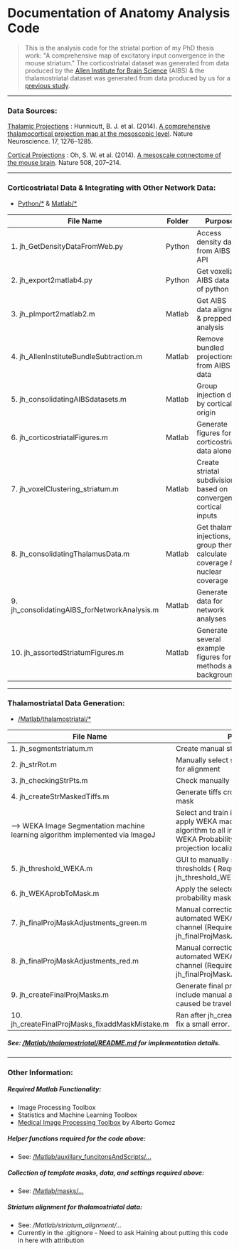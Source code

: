 # Documentation of Anatomy Analysis Code
> This is the analysis code for the striatal portion of my PhD thesis work: "A comprehensive map of excitatory input convergence in the mouse striatum." The corticostriatal dataset was generated from data produced by the [Allen Institute for Brain Science](http://connectivity.brain-map.org/projection) (AIBS) & the thalamostriatal dataset was generated from data produced by us for a [previous study](http://www.nature.com/neuro/journal/v17/n9/abs/nn.3780.html).

---
### Data Sources:

[Thalamic Projections](http://digitalcollections.ohsu.edu/projectionmap)
: Hunnicutt, B. J. et al. (2014). [A comprehensive thalamocortical projection map at the mesoscopic level](http://www.nature.com/neuro/journal/v17/n9/abs/nn.3780.html). Nature Neuroscience. 17, 1276–1285.

[Cortical Projections](http://connectivity.brain-map.org/projection)
: Oh, S. W. et al. (2014). [A mesoscale connectome of the mouse brain](http://www.nature.com/nature/journal/v508/n7495/full/nature13186.html). Nature 508, 207–214.


---
### Corticostriatal Data & Integrating with Other Network Data:
* [Python/\*](https://github.com/BJHunnicutt/anatomy/tree/master/Python) &  [Matlab/\*](https://github.com/BJHunnicutt/anatomy/tree/master/Matlab)

| File Name					| Folder |	Purpose
| ----------------------------------|-------------|---
| 1. jh_GetDensityDataFromWeb.py | Python |	Access density data from AIBS API
| 2. jh_export2matlab4.py | Python |	Get voxelized AIBS data out of python
| 3. jh_pImport2matlab2.m			| Matlab |	Get AIBS data aligned & prepped for analysis
| 4. jh_AllenInstituteBundleSubtraction.m	| Matlab |	Remove bundled projections from AIBS data
| 5. jh_consolidatingAIBSdatasets.m	| Matlab |	Group injection data by cortical origin
| 6. jh_corticostriatalFigures.m | Matlab | Generate figures for corticostriatal data alone
| 7. jh_voxelClustering_striatum.m | Matlab | Create striatal subdivisions based on convergent cortical inputs
| 8. jh_consolidatingThalamusData.m | Matlab | Get thalamic injections, group them, calculate coverage & nuclear coverage
| 9. jh_consolidatingAIBS_forNetworkAnalysis.m | Matlab | Generate data for network analyses
| 10. jh_assortedStriatumFigures.m | Matlab | Generate several example figures for methods and background


---
### Thalamostriatal Data Generation:
 * [/Matlab/thalamostriatal/\*](https://github.com/BJHunnicutt/anatomy/tree/master/Matlab/thalamostriatal)

| File Name					|	Purpose
| ----------------------------------|-------------
| 1. jh_segmentstriatum.m | Create manual striatum masks
| 2. jh_strRot.m | Manually select striatal landmarks used for alignment
| 3. jh_checkingStrPts.m | Check manually selected points
| 4. jh_createStrMaskedTiffs.m | Generate tiffs cropped by the striatum mask
| --> WEKA Image Segmentation machine learning algorithm implemented via ImageJ | Select and train image subset, then apply WEKA machine learning algorithm to all images. Output => WEKA Probability Images for diffuse projection localization
| 5. jh_threshold_WEKA.m | GUI to manually select probability thresholds ( Requires: jh_threshold_WEKA.fig)
| 6. jh_WEKAprobToMask.m | Apply the selected thresholds to the probability masks
| 7. jh_finalProjMaskAdjustments_green.m | Manual correction of small errors in automated WEKA ML output for green channel (Requires: jh_finalProjMaskAdjustments_green.fig)
| 8. jh_finalProjMaskAdjustments_red.m | Manual correction of small errors in automated WEKA ML output for red channel (Requires: jh_finalProjMaskAdjustments_red.fig)
| 9. jh_createFinalProjMasks.m | Generate final projection masks that include manual adjustments and holes caused be traveling axons filled
| 10. jh_createFinalProjMasks_fixaddMaskMistake.m | Ran after jh_createFinalProjMasks.m to fix a small error.

##### See: [/Matlab/thalamostriatal/README.md](https://github.com/BJHunnicutt/anatomy/blob/master/Matlab/thalamostriatal/README.md) for implementation details.


<!-- | jh_trainedStrProjMaskGen.m | Creates colormask.mat to subract aberrantly localized projections * Originally did this after jh_WEKAprobToMask.m, then refined with jh_finalProjMaskAdjustments... GUIs, but jsut starting with the GIUS works too-->

---
### Other Information:
##### Required Matlab Functionality:
* Image Processing Toolbox
* Statistics and Machine Learning Toolbox
* [Medical Image Processing Toolbox](https://www.mathworks.com/matlabcentral/fileexchange/41594-medical-image-processing-toolbox) by Alberto Gomez


##### Helper functions required for the code above:
* See: [/Matlab/auxillary_funcitonsAndScripts/...](https://github.com/BJHunnicutt/anatomy/tree/master/Matlab/auxillary_funcitonsAndScripts)

##### Collection of template masks, data, and settings required above:
* See: [/Matlab/masks/...](https://github.com/BJHunnicutt/anatomy/tree/master/Matlab/masks)

##### Striatum alignment for thalamostriatal data:
* See: */Matlab/striatum_alignment/...*
* Currently in the .gitignore - Need to ask Haining about putting this code in here with attribution
